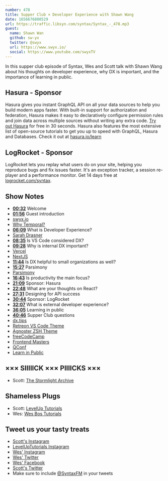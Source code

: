 ```yaml
---
number: 478
title: Supper Club × Developer Experience with Shawn Wang
date: 1656676800529
url: https://traffic.libsyn.com/syntax/Syntax_-_478.mp3
guest:
  name: Shawn Wan
  github: sw-yx
  twitter: @swyx
  url: https://www.swyx.io/
  social: https://www.youtube.com/swyxTV
---
```


In this supper club episode of Syntax, Wes and Scott talk with Shawn Wang about his thoughts on developer experience, why DX is important, and the importance of learning in public.

## Hasura - Sponsor

Hasura gives you instant GraphQL API on all your data sources to help you build modern apps faster. With built-in support for authorization and federation, Hasura makes it easy to declaratively configure permission rules and join data across multiple sources without writing any extra code. [Try out Hasura](https://hasura.io/?utm_campaign=syntaxfm-2022&utm_campaign-type=podcast&utm_medium=social) for free in 30 seconds. Hasura also features the most extensive list of open-source tutorials to get you up to speed with GraphQL, Hasura and Databases. Check it out at [hasura.io/learn](https://hasura.io/learn/?utm_campaign=syntaxfm-2022&utm_campaign-type=podcast&utm_medium=social)


## LogRocket - Sponsor

LogRocket lets you replay what users do on your site, helping you reproduce bugs and fix issues faster. It's an exception tracker, a session re-player and a performance monitor. Get 14 days free at [logrocket.com/syntax](https://logrocket.com/syntax).

## Show Notes

* **[00:32](#t=00:32)** Welcome
* **[01:56](#t=01:56)** Guest introduction
* [swyx.io](https://www.swyx.io)
* [Why Temporal?](https://www.swyx.io/why-temporal)
* **[06:09](#t=06:09)** What is Developer Experience?
* [Sarah Drasner](https://sarahdrasnerdesign.com)
* **[08:35](#t=08:35)** Is VS Code considered DX?
* **[09:28](#t=09:28)** Why is internal DX important?
* [Vercel](https://vercel.com)
* [NextJS](https://nextjs.org)
* **[11:44](#t=11:44)** Is DX helpful to small organizations as well?
* **[15:27](#t=15:27)** Parsimony
* [Parsimony](https://www.lexico.com/en/definition/parsimony)
* **[16:43](#t=16:43)** Is productivity the main focus?
* **[21:09](#t=21:09)** Sponsor: Hasura
* **[22:48](#t=22:48)** What are your thoughts on React?
* **[27:31](#t=27:31)** Designing for API success
* **[30:44](#t=30:44)** Sponsor: LogRocket
* **[32:07](#t=32:07)** What is external developer experience?
* **[36:05](#t=36:05)** Learning in public
* **[40:46](#t=40:46)** Supper Club questions
* [dx.tips](https://dx.tips/)
* [Retreon VS Code Theme](https://marketplace.visualstudio.com/items?itemName=kgscott.retreon)
* [Agnoster ZSH Theme](https://github.com/agnoster/agnoster-zsh-theme)
* [freeCodeCamp](https://www.freecodecamp.org)
* [Frontend Masters](https://frontendmasters.com)
* [QConf](https://qconsf.com)
* [Learn in Public](https://www.learninpublic.org)

## ××× SIIIIICK ××× PIIIICKS ×××

* Scott: [The Stormlight Archive](https://www.brandonsanderson.com/the-stormlight-archive-series/)

## Shameless Plugs

* Scott: [LevelUp Tutorials](https://leveluptutorials.com/tutorials/keystone-js/introduction)
* Wes: [Wes Bos Tutorials](https://wesbos.com/courses)

## Tweet us your tasty treats

* [Scott's Instagram](https://www.instagram.com/stolinski/)
* [LevelUpTutorials Instagram](https://www.instagram.com/LevelUpTutorials/)
* [Wes' Instagram](https://www.instagram.com/wesbos/)
* [Wes' Twitter](https://twitter.com/wesbos)
* [Wes' Facebook](https://www.facebook.com/wesbos.developer)
* [Scott's Twitter](https://twitter.com/stolinski)
* Make sure to include [@SyntaxFM](https://twitter.com/SyntaxFM) in your tweets
